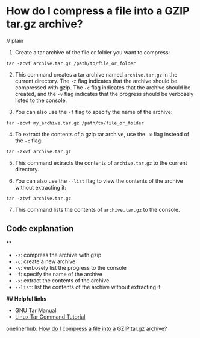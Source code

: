 # How do I compress a file into a GZIP tar.gz archive?
// plain

1. Create a tar archive of the file or folder you want to compress:
```
tar -zcvf archive.tar.gz /path/to/file_or_folder
```

2. This command creates a tar archive named `archive.tar.gz` in the current directory. The `-z` flag indicates that the archive should be compressed with gzip. The `-c` flag indicates that the archive should be created, and the `-v` flag indicates that the progress should be verbosely listed to the console.

3. You can also use the `-f` flag to specify the name of the archive:
```
tar -zcvf my_archive.tar.gz /path/to/file_or_folder
```

4. To extract the contents of a gzip tar archive, use the `-x` flag instead of the `-c` flag:
```
tar -zxvf archive.tar.gz
```

5. This command extracts the contents of `archive.tar.gz` to the current directory.

6. You can also use the `--list` flag to view the contents of the archive without extracting it:
```
tar -ztvf archive.tar.gz
```

7. This command lists the contents of `archive.tar.gz` to the console.

## Code explanation
**
- `-z`: compress the archive with gzip
- `-c`: create a new archive
- `-v`: verbosely list the progress to the console
- `-f`: specify the name of the archive
- `-x`: extract the contents of the archive
- `--list`: list the contents of the archive without extracting it

**## Helpful links**
- [GNU Tar Manual](https://www.gnu.org/software/tar/manual/html_node/tar_45.html)
- [Linux Tar Command Tutorial](https://www.computerhope.com/unix/utar.htm)

onelinerhub: [How do I compress a file into a GZIP tar.gz archive?](https://onelinerhub.com/cli-tar/how-do-i-compress-a-file-into-a-gzip-tar-gz-archive)
